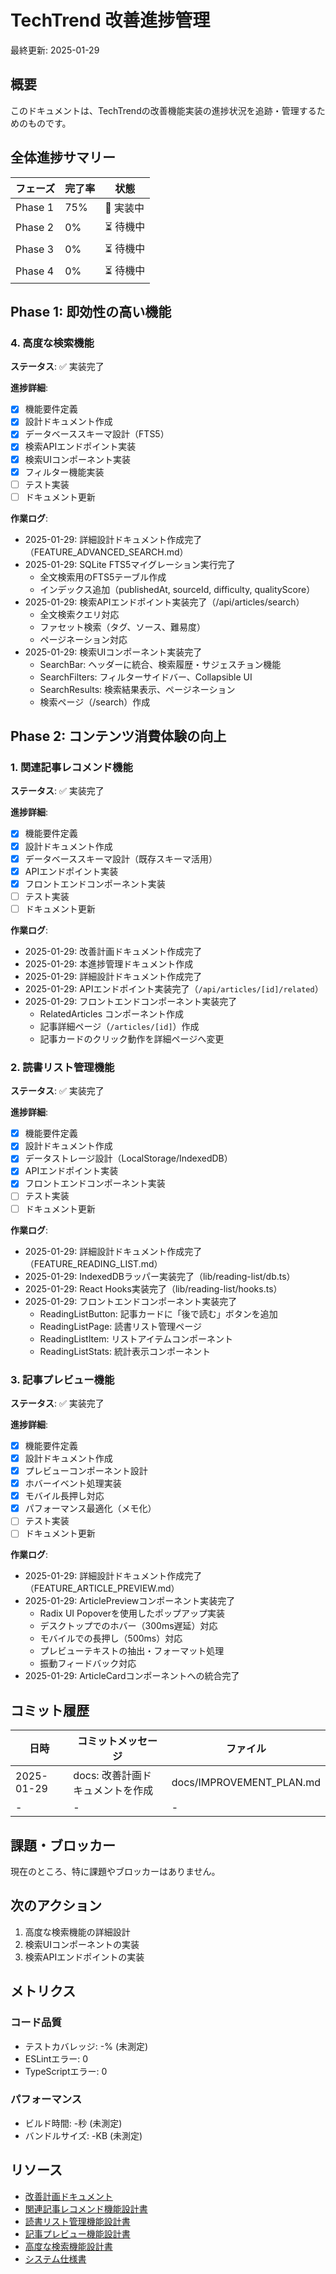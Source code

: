 # TechTrend 改善進捗管理

最終更新: 2025-01-29

## 概要

このドキュメントは、TechTrendの改善機能実装の進捗状況を追跡・管理するためのものです。

## 全体進捗サマリー

| フェーズ | 完了率 | 状態 |
|---------|--------|------|
| Phase 1 | 75% | 🚧 実装中 |
| Phase 2 | 0% | ⏳ 待機中 |
| Phase 3 | 0% | ⏳ 待機中 |
| Phase 4 | 0% | ⏳ 待機中 |

## Phase 1: 即効性の高い機能

### 4. 高度な検索機能

**ステータス**: ✅ 実装完了

**進捗詳細**:
- [x] 機能要件定義
- [x] 設計ドキュメント作成
- [x] データベーススキーマ設計（FTS5）
- [x] 検索APIエンドポイント実装
- [x] 検索UIコンポーネント実装
- [x] フィルター機能実装
- [ ] テスト実装
- [ ] ドキュメント更新

**作業ログ**:
- 2025-01-29: 詳細設計ドキュメント作成完了（FEATURE_ADVANCED_SEARCH.md）
- 2025-01-29: SQLite FTS5マイグレーション実行完了
  - 全文検索用のFTS5テーブル作成
  - インデックス追加（publishedAt, sourceId, difficulty, qualityScore）
- 2025-01-29: 検索APIエンドポイント実装完了（/api/articles/search）
  - 全文検索クエリ対応
  - ファセット検索（タグ、ソース、難易度）
  - ページネーション対応
- 2025-01-29: 検索UIコンポーネント実装完了
  - SearchBar: ヘッダーに統合、検索履歴・サジェスチョン機能
  - SearchFilters: フィルターサイドバー、Collapsible UI
  - SearchResults: 検索結果表示、ページネーション
  - 検索ページ（/search）作成

## Phase 2: コンテンツ消費体験の向上

### 1. 関連記事レコメンド機能

**ステータス**: ✅ 実装完了

**進捗詳細**:
- [x] 機能要件定義
- [x] 設計ドキュメント作成
- [x] データベーススキーマ設計（既存スキーマ活用）
- [x] APIエンドポイント実装
- [x] フロントエンドコンポーネント実装
- [ ] テスト実装
- [ ] ドキュメント更新

**作業ログ**:
- 2025-01-29: 改善計画ドキュメント作成完了
- 2025-01-29: 本進捗管理ドキュメント作成
- 2025-01-29: 詳細設計ドキュメント作成完了
- 2025-01-29: APIエンドポイント実装完了（`/api/articles/[id]/related`）
- 2025-01-29: フロントエンドコンポーネント実装完了
  - RelatedArticles コンポーネント作成
  - 記事詳細ページ（`/articles/[id]`）作成
  - 記事カードのクリック動作を詳細ページへ変更

### 2. 読書リスト管理機能

**ステータス**: ✅ 実装完了

**進捗詳細**:
- [x] 機能要件定義
- [x] 設計ドキュメント作成
- [x] データストレージ設計（LocalStorage/IndexedDB）
- [x] APIエンドポイント実装
- [x] フロントエンドコンポーネント実装
- [ ] テスト実装
- [ ] ドキュメント更新

**作業ログ**:
- 2025-01-29: 詳細設計ドキュメント作成完了（FEATURE_READING_LIST.md）
- 2025-01-29: IndexedDBラッパー実装完了（lib/reading-list/db.ts）
- 2025-01-29: React Hooks実装完了（lib/reading-list/hooks.ts）
- 2025-01-29: フロントエンドコンポーネント実装完了
  - ReadingListButton: 記事カードに「後で読む」ボタンを追加
  - ReadingListPage: 読書リスト管理ページ
  - ReadingListItem: リストアイテムコンポーネント
  - ReadingListStats: 統計表示コンポーネント

### 3. 記事プレビュー機能

**ステータス**: ✅ 実装完了

**進捗詳細**:
- [x] 機能要件定義
- [x] 設計ドキュメント作成
- [x] プレビューコンポーネント設計
- [x] ホバーイベント処理実装
- [x] モバイル長押し対応
- [x] パフォーマンス最適化（メモ化）
- [ ] テスト実装
- [ ] ドキュメント更新

**作業ログ**:
- 2025-01-29: 詳細設計ドキュメント作成完了（FEATURE_ARTICLE_PREVIEW.md）
- 2025-01-29: ArticlePreviewコンポーネント実装完了
  - Radix UI Popoverを使用したポップアップ実装
  - デスクトップでのホバー（300ms遅延）対応
  - モバイルでの長押し（500ms）対応
  - プレビューテキストの抽出・フォーマット処理
  - 振動フィードバック対応
- 2025-01-29: ArticleCardコンポーネントへの統合完了

## コミット履歴

| 日時 | コミットメッセージ | ファイル |
|------|-------------------|----------|
| 2025-01-29 | docs: 改善計画ドキュメントを作成 | docs/IMPROVEMENT_PLAN.md |
| - | - | - |

## 課題・ブロッカー

現在のところ、特に課題やブロッカーはありません。

## 次のアクション

1. 高度な検索機能の詳細設計
2. 検索UIコンポーネントの実装
3. 検索APIエンドポイントの実装

## メトリクス

### コード品質
- テストカバレッジ: -% (未測定)
- ESLintエラー: 0
- TypeScriptエラー: 0

### パフォーマンス
- ビルド時間: -秒 (未測定)
- バンドルサイズ: -KB (未測定)

## リソース

- [改善計画ドキュメント](./IMPROVEMENT_PLAN.md)
- [関連記事レコメンド機能設計書](./FEATURE_RELATED_ARTICLES.md)
- [読書リスト管理機能設計書](./FEATURE_READING_LIST.md)
- [記事プレビュー機能設計書](./FEATURE_ARTICLE_PREVIEW.md)
- [高度な検索機能設計書](./FEATURE_ADVANCED_SEARCH.md)
- [システム仕様書](./SPECIFICATION.md)